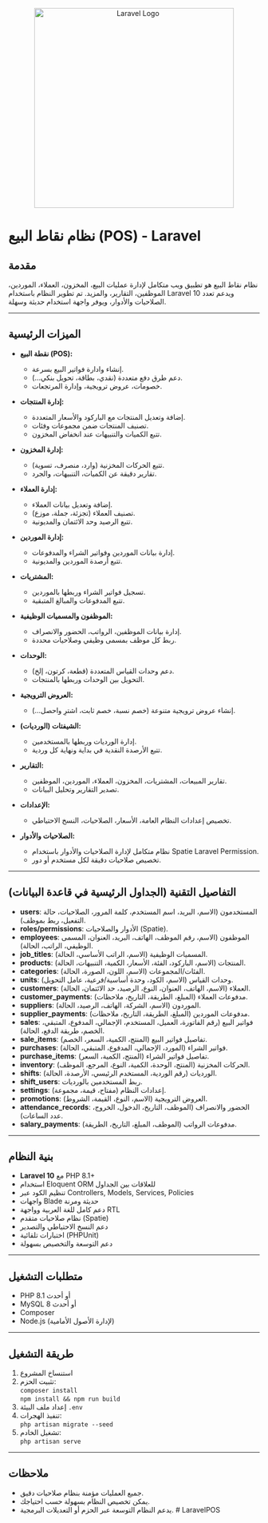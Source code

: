 <p align="center"><img src="https://raw.githubusercontent.com/laravel/art/master/logo-lockup/5%20SVG/2%20CMYK/1%20Full%20Color/laravel-logolockup-cmyk-red.svg" width="400" alt="Laravel Logo"></p>

# نظام نقاط البيع (POS) - Laravel

## مقدمة

نظام نقاط البيع هو تطبيق ويب متكامل لإدارة عمليات البيع، المخزون، العملاء، الموردين، الموظفين، التقارير، والمزيد. تم تطوير النظام باستخدام Laravel 10 ويدعم تعدد الصلاحيات والأدوار، ويوفر واجهة استخدام حديثة وسهلة.

---

## الميزات الرئيسية

-   **نقطة البيع (POS):**

    -   إنشاء وادارة فواتير البيع بسرعة.
    -   دعم طرق دفع متعددة (نقدي، بطاقة، تحويل بنكي...).
    -   خصومات، عروض ترويجية، وإدارة المرتجعات.

-   **إدارة المنتجات:**

    -   إضافة وتعديل المنتجات مع الباركود والأسعار المتعددة.
    -   تصنيف المنتجات ضمن مجموعات وفئات.
    -   تتبع الكميات والتنبيهات عند انخفاض المخزون.

-   **إدارة المخزون:**

    -   تتبع الحركات المخزنية (وارد، منصرف، تسوية).
    -   تقارير دقيقة عن الكميات، التنبيهات، والجرد.

-   **إدارة العملاء:**

    -   إضافة وتعديل بيانات العملاء.
    -   تصنيف العملاء (تجزئة، جملة، موزع).
    -   تتبع الرصيد وحد الائتمان والمديونية.

-   **إدارة الموردين:**

    -   إدارة بيانات الموردين وفواتير الشراء والمدفوعات.
    -   تتبع أرصدة الموردين والمديونية.

-   **المشتريات:**

    -   تسجيل فواتير الشراء وربطها بالموردين.
    -   تتبع المدفوعات والمبالغ المتبقية.

-   **الموظفون والمسميات الوظيفية:**

    -   إدارة بيانات الموظفين، الرواتب، الحضور والانصراف.
    -   ربط كل موظف بمسمى وظيفي وصلاحيات محددة.

-   **الوحدات:**

    -   دعم وحدات القياس المتعددة (قطعة، كرتون، إلخ).
    -   التحويل بين الوحدات وربطها بالمنتجات.

-   **العروض الترويجية:**

    -   إنشاء عروض ترويجية متنوعة (خصم نسبة، خصم ثابت، اشترِ واحصل...).

-   **الشيفتات (الورديات):**

    -   إدارة الورديات وربطها بالمستخدمين.
    -   تتبع الأرصدة النقدية في بداية ونهاية كل وردية.

-   **التقارير:**

    -   تقارير المبيعات، المشتريات، المخزون، العملاء، الموردين، الموظفين.
    -   تصدير التقارير وتحليل البيانات.

-   **الإعدادات:**

    -   تخصيص إعدادات النظام العامة، الأسعار، الصلاحيات، النسخ الاحتياطي.

-   **الصلاحيات والأدوار:**
    -   نظام متكامل لإدارة الصلاحيات والأدوار باستخدام Spatie Laravel Permission.
    -   تخصيص صلاحيات دقيقة لكل مستخدم أو دور.

---

## التفاصيل التقنية (الجداول الرئيسية في قاعدة البيانات)

-   **users**: المستخدمون (الاسم، البريد، اسم المستخدم، كلمة المرور، الصلاحيات، حالة التفعيل، ربط بموظف).
-   **roles/permissions**: الأدوار والصلاحيات (Spatie).
-   **employees**: الموظفون (الاسم، رقم الموظف، الهاتف، البريد، العنوان، المسمى الوظيفي، الراتب، الحالة).
-   **job_titles**: المسميات الوظيفية (الاسم، الراتب الأساسي، الحالة).
-   **products**: المنتجات (الاسم، الباركود، الفئة، الأسعار، الكمية، التنبيهات، الحالة).
-   **categories**: الفئات/المجموعات (الاسم، اللون، الصورة، الحالة).
-   **units**: وحدات القياس (الاسم، الكود، وحدة أساسية/فرعية، عامل التحويل).
-   **customers**: العملاء (الاسم، الهاتف، العنوان، النوع، الرصيد، حد الائتمان، الحالة).
-   **customer_payments**: مدفوعات العملاء (المبلغ، الطريقة، التاريخ، ملاحظات).
-   **suppliers**: الموردون (الاسم، الشركة، الهاتف، الرصيد، الحالة).
-   **supplier_payments**: مدفوعات الموردين (المبلغ، الطريقة، التاريخ، ملاحظات).
-   **sales**: فواتير البيع (رقم الفاتورة، العميل، المستخدم، الإجمالي، المدفوع، المتبقي، الخصم، طريقة الدفع، الحالة).
-   **sale_items**: تفاصيل فواتير البيع (المنتج، الكمية، السعر، الخصم).
-   **purchases**: فواتير الشراء (المورد، الإجمالي، المدفوع، المتبقي، الحالة).
-   **purchase_items**: تفاصيل فواتير الشراء (المنتج، الكمية، السعر).
-   **inventory**: الحركات المخزنية (المنتج، الوحدة، الكمية، النوع، المرجع، الموظف).
-   **shifts**: الورديات (رقم الوردية، المستخدم الرئيسي، الأرصدة، الحالة).
-   **shift_users**: ربط المستخدمين بالورديات.
-   **settings**: إعدادات النظام (مفتاح، قيمة، مجموعة).
-   **promotions**: العروض الترويجية (الاسم، النوع، القيمة، الشروط).
-   **attendance_records**: الحضور والانصراف (الموظف، التاريخ، الدخول، الخروج، عدد الساعات).
-   **salary_payments**: مدفوعات الرواتب (الموظف، المبلغ، التاريخ، الطريقة).

---

## بنية النظام

-   **Laravel 10** مع PHP 8.1+
-   استخدام Eloquent ORM للعلاقات بين الجداول
-   تنظيم الكود عبر Controllers, Models, Services, Policies
-   واجهات Blade حديثة ومرنة
-   دعم كامل للغة العربية وواجهة RTL
-   نظام صلاحيات متقدم (Spatie)
-   دعم النسخ الاحتياطي والتصدير
-   اختبارات تلقائية (PHPUnit)
-   دعم التوسعة والتخصيص بسهولة

---

## متطلبات التشغيل

-   PHP 8.1 أو أحدث
-   MySQL 8 أو أحدث
-   Composer
-   Node.js (لإدارة الأصول الأمامية)

---

## طريقة التشغيل

1. استنساخ المشروع
2. تثبيت الحزم:  
   `composer install`  
   `npm install && npm run build`
3. إعداد ملف البيئة `.env`
4. تنفيذ الهجرات:  
   `php artisan migrate --seed`
5. تشغيل الخادم:  
   `php artisan serve`

---

## ملاحظات

-   جميع العمليات مؤمنة بنظام صلاحيات دقيق.
-   يمكن تخصيص النظام بسهولة حسب احتياجك.
-   يدعم النظام التوسعة عبر الحزم أو التعديلات البرمجية.
#   L a r a v e l P O S  
 